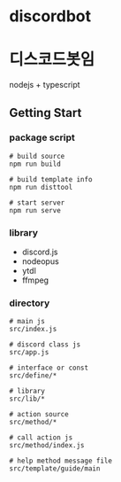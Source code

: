 # discordbot
# 디스코드봇임
nodejs + typescript

## Getting Start
### package script
```
# build source
npm run build

# build template info
npm run disttool

# start server
npm run serve
```

### library
- discord.js
- nodeopus
- ytdl
- ffmpeg

### directory
```
# main js
src/index.js

# discord class js
src/app.js

# interface or const
src/define/*

# library
src/lib/*

# action source
src/method/*

# call action js
src/method/index.js

# help method message file
src/template/guide/main
```